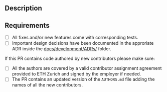 <!--
Delete this comment and add a proper description of the changes contained in this PR. The text here will be used in the commit message since the approved PRs are always squash-merged. The preferred format is:

- PR Title: <type>[<scope>]: <one-line-summary>

    <type>:
        - build: Changes that affect the build system or external dependencies
        - ci: Changes to our CI configuration files and scripts
        - docs: Documentation only changes
        - feat: A new feature
        - fix: A bug fix
        - perf: A code change that improves performance
        - refactor: A code change that neither fixes a bug nor adds a feature
        - style: Changes that do not affect the meaning of the code
        - test: Adding missing tests or correcting existing tests

    <scope>: cartesian | eve | next | storage
    # ONLY if changes are limited to a specific subsytem

- PR Description:

    Description of the main changes with links to appropriate issues/documents/references/...
-->

## Description

## Requirements

- [ ] All fixes and/or new features come with corresponding tests.
- [ ] Important design decisions have been documented in the approriate ADR inside the [docs/development/ADRs/](docs/development/ADRs/Index.md) folder.

If this PR contains code authored by new contributors please make sure:

- [ ] All the authors are covered by a valid contributor assignment agreement provided to ETH Zurich and signed by the employer if needed.
- [ ] The PR contains an updated version of the `AUTHORS.md` file adding the names of all the new contributors.
